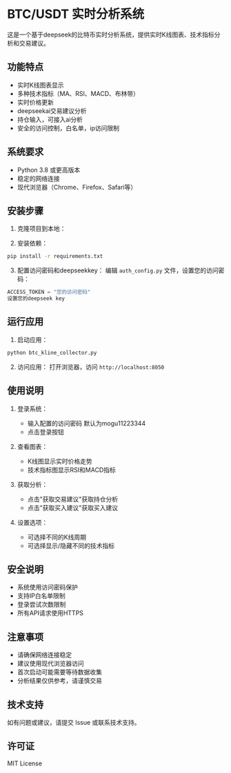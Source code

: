 # BTC/USDT 实时分析系统

这是一个基于deepseek的比特币实时分析系统，提供实时K线图表、技术指标分析和交易建议。

## 功能特点

- 实时K线图表显示
- 多种技术指标（MA、RSI、MACD、布林带）
- 实时价格更新
- deepseekai交易建议分析
- 持仓输入，可接入ai分析
- 安全的访问控制，白名单，ip访问限制

## 系统要求

- Python 3.8 或更高版本
- 稳定的网络连接
- 现代浏览器（Chrome、Firefox、Safari等）

## 安装步骤

1. 克隆项目到本地：



2. 安装依赖：
```bash
pip install -r requirements.txt
```

3. 配置访问密码和deepseekkey：
编辑 `auth_config.py` 文件，设置您的访问密码：
```python
ACCESS_TOKEN = "您的访问密码"
设置您的deepseek key
```

## 运行应用

1. 启动应用：
```bash
python btc_kline_collector.py
```

2. 访问应用：
打开浏览器，访问 `http://localhost:8050`

## 使用说明

1. 登录系统：
   - 输入配置的访问密码 默认为mogu11223344
   - 点击登录按钮

2. 查看图表：
   - K线图显示实时价格走势
   - 技术指标图显示RSI和MACD指标

3. 获取分析：
   - 点击"获取交易建议"获取持仓分析
   - 点击"获取买入建议"获取买入建议

4. 设置选项：
   - 可选择不同的K线周期
   - 可选择显示/隐藏不同的技术指标

## 安全说明

- 系统使用访问密码保护
- 支持IP白名单限制
- 登录尝试次数限制
- 所有API请求使用HTTPS

## 注意事项

- 请确保网络连接稳定
- 建议使用现代浏览器访问
- 首次启动可能需要等待数据收集
- 分析结果仅供参考，请谨慎交易

## 技术支持

如有问题或建议，请提交 Issue 或联系技术支持。

## 许可证

MIT License 
